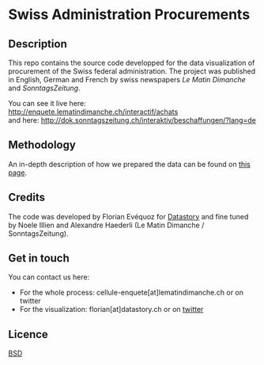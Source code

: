 # Swiss Administration Procurements

## Description
This repo contains the source code developped for the data visualization of procurement of the Swiss federal administration. The project was published in English, German and French by swiss newspapers *Le Matin Dimanche* and *SonntagsZeitung*.

You can see it live here: http://enquete.lematindimanche.ch/interactif/achats  
and here: http://dok.sonntagszeitung.ch/interaktiv/beschaffungen/?lang=de

## Methodology
An in-depth description of how we prepared the data can be found on [this page](https://github.com/alexhaed/Swiss_Procurement_Methodology).

## Credits
The code was developed by Florian Evéquoz for [Datastory](http://www.datastory.ch) and fine tuned by Noele Illien and Alexandre Haederli (Le Matin Dimanche / SonntagsZeitung).

## Get in touch
You can contact us here: 
- For the whole process: cellule-enquete[at]lematindimanche.ch or on twitter
- For the visualization: florian[at]datastory.ch or on [twitter](https://twitter.com/flooeve)

## Licence
[BSD](https://opensource.org/licenses/BSD-3-Clause)
